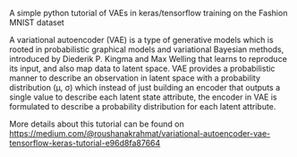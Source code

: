 A simple python tutorial of VAEs in keras/tensorflow training on the Fashion MNIST dataset

A variational autoencoder (VAE) is a type of generative models which is rooted in probabilistic graphical models and variational Bayesian methods, introduced by Diederik P. Kingma and Max Welling that learns to reproduce its input, and also map data to latent space.
VAE provides a probabilistic manner to describe an observation in latent space with a probability distribution (μ, σ) which instead of just building an encoder that outputs a single value to describe each latent state attribute, the encoder in VAE is formulated to describe a probability distribution for each latent attribute.

More details about this tutorial can be found on https://medium.com/@roushanakrahmat/variational-autoencoder-vae-tensorflow-keras-tutorial-e96d8fa87664
